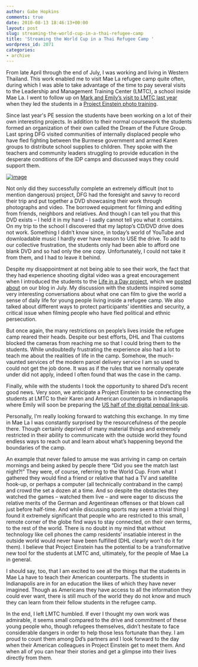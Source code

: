 ```yaml
---
author: Gabe Hopkins
comments: true
date: 2010-08-13 18:46:13+00:00
layout: post
slug: streaming-the-world-cup-in-a-thai-refugee-camp
title: 'Streaming the World Cup in a Thai Refugee Camp '
wordpress_id: 2071
categories:
- archive
---
```


From late April through the end of July, I was working and living in Western Thailand. This work enabled me to visit Mae La refugee camp quite often, during which I was able to take advantage of the time to pay several visits to the Leadership and Management Training Center (LMTC), a school inside Mae La.  I went to follow up on [Mark and Emily’s visit to LMTC last year](http://digital-democracy.org/2010/04/13/ddtv-episode-11-stories-from-a-thai-refugee-camp/) when they led the students in a [Project Einstein photo training](http://digital-democracy.org/what-we-do/programs/#projecteinstein).

Since last year's PE session the students have been working on a lot of their own interesting projects.  In addition to their normal coursework the students formed an organization of their own called the Dream of the Future Group.  Last spring DFG visited communities of internally displaced people who have fled fighting between the Burmese government and armed Karen groups to distribute school supplies to children.  They spoke with the teachers and community leaders struggling to provide education in the desperate conditions of the IDP camps and discussed ways they could support them.

[![image](http://farm5.static.flickr.com/4040/4272151366_343ffd2a70.jpg)](http://www.flickr.com/photos/digitaldemocracy/sets/72157622892610180/)

Not only did they successfully complete an extremely difficult (not to mention dangerous) project, DFG had the foresight and savvy to record their trip and put together a DVD showcasing their work through photographs and video.  The borrowed equipment for filming and editing from friends, neighbors and relatives.  And though I can tell you that this DVD exists – I held it in my hand – I sadly cannot tell you what it contains.  On my trip to the school I discovered that my laptop’s CD/DVD drive does not work.  Something I didn’t know since, in today’s world of YouTube and downloadable music I hardly ever have reason to USE the drive.  To add to our collective frustration, the students only had been able to afford one blank DVD and so had only the one copy.  Unfortunately, I could not take it from them, and I had to leave it behind.

Despite my disappointment at not being able to see their work, the fact that they had experience shooting digital video was a great encouragement when I introduced the students to the [Life in a Day project](http://www.youtube.com/watch?v=XMxuocCN1O0), which we [posted about](http://digital-democracy.org/2010/07/28/life-in-a-day/) on our blog in July. My discussion with the students inspired some very interesting conversations about what one can film to give the world a sense of daily life for young people living inside a refugee camp.  We also talked about different ways to protect participants’ identities and security, a critical issue when filming people who have fled political and ethnic persecution.

But once again, the many restrictions on people’s lives inside the refugee camp reared their heads.  Despite our best efforts, DHL and Thai customs blocked the cameras from reaching me so that I could bring them to the students.  While undoubtedly frustrating the experience also had a lot to teach me about the realities of life in the camp.  Somehow, the much-vaunted services of the modern parcel delivery service I am so used to could not get the job done.  It was as if the rules that we normally operate under did not apply, indeed I often found that was the case in the camp.

Finally, while with the students I took the opportunity to shared Dd’s recent good news. Very soon, we anticipate a Project Einstein to be connecting the students at LMTC to their Karen and American counterparts in Indianapolis where Emily will soon be preparing the [US half of the digital penpal link-up](http://digital-democracy.org/2010/04/06/launching-project-einstein-indy-with-support-from-the-clowes-fund/).

Personally, I’m really looking forward to watching this exchange.  In my time in Mae La I was constantly surprised by the resourcefulness of the people there.  Though certainly deprived of many material things and extremely restricted in their ability to communicate with the outside world they found endless ways to reach out and learn about what’s happening beyond the boundaries of the camp.

An example that never failed to amuse me was arriving in camp on certain mornings and being asked by people there “Did you see the match last night?!”  They were, of course, referring to the World Cup. From what I gathered they would find a friend or relative that had a TV and satellite hook-up, or perhaps a computer (all technically contraband in the camp) and crowd the set a dozen at a time.  And so despite the obstacles they watched the games – watched them live – and were eager to discuss the relative merits of the German and Argentinean offenses or that blown call just before half-time.  And while discussing sports may seem a trivial thing I found it extremely significant that people who are restricted to this small, remote corner of the globe find ways to stay connected, on their own terms, to the rest of the world.
There is no doubt in my mind that without technology like cell phones the camp residents’ insatiable interest in the outside world would never have been fulfilled (DHL clearly won’t do it for them).  I believe that Project Einstein has the potential to be a transformative new tool for the students at LMTC and, ultimately, for the people of Mae La in general.

I should say, too, that I am excited to see all the things that the students in Mae La have to teach their American counterparts.  The students in Indianapolis are in for an education the likes of which they have never imagined.  Though as Americans they have access to all the information they could ever want, there is still much of the world they do not know and much they can learn from their fellow students in the refugee camp.

In the end, I left LMTC humbled.  If ever I thought my own work was admirable, it seems small compared to the drive and commitment of these young people who, though refugees themselves, didn’t hesitate to face considerable dangers in order to help those less fortunate than they.  I am proud to count them among Dd’s partners and I look forward to the day when their American colleagues in Project Einstein get to meet them.  And when all of you can hear their stories and get a glimpse into their lives directly from them.
